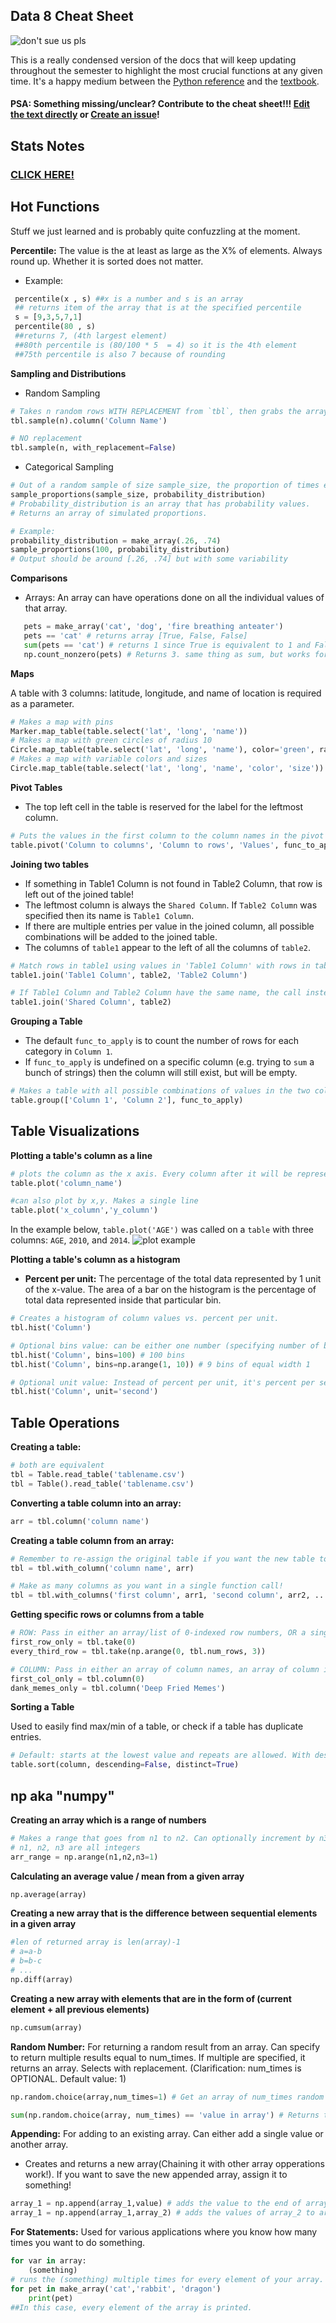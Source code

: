 ## Data 8 Cheat Sheet

![don't sue us pls](https://www.inferentialthinking.com/favicon.png)

This is a really condensed version of the docs that will keep updating throughout the semester to highlight the most crucial functions at any given time. It's a happy medium between the [Python reference](http://data8.org/fa19/python-reference.html) and the [textbook](https://www.inferentialthinking.com/chapters/intro).

#### PSA: Something missing/unclear? Contribute to the cheat sheet!!! [Edit the text directly](https://github.com/64bitpandas/data8-cheat-sheet/edit/master/README.md) or [Create an issue](https://github.com/64bitpandas/data8-cheat-sheet/issues)!

## Stats Notes

### [CLICK HERE!](./StatsNotes)

## Hot Functions
Stuff we just learned and is probably quite confuzzling at the moment.

**Percentile:** The value is the at least as large as the X% of elements. Always round up. Whether it is sorted does not matter.
 - Example:
 ```python
  percentile(x , s) ##x is a number and s is an array
  ## returns item of the array that is at the specified percentile
  s = [9,3,5,7,1]
  percentile(80 , s)
  ##returns 7, (4th largest element)
  ##80th percentile is (80/100 * 5  = 4) so it is the 4th element
  ##75th percentile is also 7 because of rounding
  ```
**Sampling and Distributions**

 - Random Sampling
```python
# Takes n random rows WITH REPLACEMENT from `tbl`, then grabs the array of values in `Column Name`.
tbl.sample(n).column('Column Name')

# NO replacement
tbl.sample(n, with_replacement=False)
```
 - Categorical Sampling
 ```python
 # Out of a random sample of size sample_size, the proportion of times each value in probability_distribution was picked
 sample_proportions(sample_size, probability_distribution)
 # Probability_distribution is an array that has probability values.
 # Returns an array of simulated proportions.

 # Example:
 probability_distribution = make_array(.26, .74)
 sample_proportions(100, probability_distribution)
 # Output should be around [.26, .74] but with some variability
```


**Comparisons**

 - Arrays: An array can have operations done on all the individual values of that array.
 ```python
    pets = make_array('cat', 'dog', 'fire breathing anteater')
    pets == 'cat' # returns array [True, False, False]
    sum(pets == 'cat') # returns 1 since True is equivalent to 1 and False is equivalent to 0
    np.count_nonzero(pets) # Returns 3. same thing as sum, but works for non-boolean arrays.
 ```
    

**Maps**

A table with 3 columns: latitude, longitude, and name of location is required as a parameter.
```python
# Makes a map with pins
Marker.map_table(table.select('lat', 'long', 'name'))
# Makes a map with green circles of radius 10
Circle.map_table(table.select('lat', 'long', 'name'), color='green', radius=10)
# Makes a map with variable colors and sizes
Circle.map_table(table.select('lat', 'long', 'name', 'color', 'size'))
```

**Pivot Tables**
 - The top left cell in the table is reserved for the label for the leftmost column.
```python
# Puts the values in the first column to the column names in the pivot table, and the values in the second column to the row names in the pivot table.
table.pivot('Column to columns', 'Column to rows', 'Values', func_to_apply)
```

**Joining two tables**
 - If something in Table1 Column is not found in Table2 Column, that row is left out of the joined table!
 - The leftmost column is always the `Shared Column`. If `Table2 Column` was specified then its name is `Table1 Column`.
 - If there are multiple entries per value in the joined column, all possible combinations will be added to the joined table.
 - The columns of `table1` appear to the left of all the columns of `table2`.
```python
# Match rows in table1 using values in 'Table1 Column' with rows in table2 using values in 'Table2 Column'.
table1.join('Table1 Column', table2, 'Table2 Column')

# If Table1 Column and Table2 Column have the same name, the call instead is
table1.join('Shared Column', table2)
```

**Grouping a Table**
 - The default `func_to_apply` is to count the number of rows for each category in `Column 1`.
 - If `func_to_apply` is undefined on a specific column (e.g. trying to `sum` a bunch of strings) then the column will still exist, but will be empty.
```python
# Makes a table with all possible combinations of values in the two columns, then applies func_to_apply to the REMAINING columns in the table.
table.group(['Column 1', 'Column 2'], func_to_apply)
```

## Table Visualizations


**Plotting a table's column as a line**
```python
# plots the column as the x axis. Every column after it will be represented as lines in the line graph.
table.plot('column_name')

#can also plot by x,y. Makes a single line
table.plot('x_column','y_column')
```

In the example below, `table.plot('AGE')` was called on a `table` with three columns: `AGE`, `2010`, and `2014`.
![plot example](./img/plot-multiple.png)

**Plotting a table's column as a histogram**

 - **Percent per unit:** The percentage of the total data represented by 1 unit of the x-value. The area of a bar on the histogram is the percentage of total data represented inside that particular bin.

```python
# Creates a histogram of column values vs. percent per unit.
tbl.hist('Column')

# Optional bins value: can be either one number (specifying number of bins) or an array (specifying the bin start/stop values)
tbl.hist('Column', bins=100) # 100 bins
tbl.hist('Column', bins=np.arange(1, 10)) # 9 bins of equal width 1

# Optional unit value: Instead of percent per unit, it's percent per second or percent per mile, etc.
tbl.hist('Column', unit='second')
```


## Table Operations

**Creating a table:**
```python
# both are equivalent
tbl = Table.read_table('tablename.csv')
tbl = Table().read_table('tablename.csv')
```

**Converting a table column into an array:**
```python
arr = tbl.column('column name')
```

**Creating a table column from an array:**
```python
# Remember to re-assign the original table if you want the new table to be saved!
tbl = tbl.with_column('column name', arr)

# Make as many columns as you want in a single function call!
tbl = tbl.with_columns('first column', arr1, 'second column', arr2, ... ,'nth column', arr_n)
```

**Getting specific rows or columns from a table**
```python
# ROW: Pass in either an array/list of 0-indexed row numbers, OR a single number.
first_row_only = tbl.take(0)
every_third_row = tbl.take(np.arange(0, tbl.num_rows, 3))

# COLUMN: Pass in either an array of column names, an array of column indices, OR individual names/indices.
first_col_only = tbl.column(0)
dank_memes_only = tbl.column('Deep Fried Memes')
```

**Sorting a Table**

Used to easily find max/min of a table, or check if a table has duplicate entries.
```python
# Default: starts at the lowest value and repeats are allowed. With descending=True, starts at the highest value instead. With distinct=False, repeats are ignored.
table.sort(column, descending=False, distinct=True)
```

## np aka "numpy"
**Creating an array which is a range of numbers**
```python
# Makes a range that goes from n1 to n2. Can optionally increment by n3. 
# n1, n2, n3 are all integers
arr_range = np.arange(n1,n2,n3=1)
```
**Calculating an average value / mean from a given array**
```python
np.average(array)
```
**Creating a new array that is the difference between sequential elements in a given array**
```python
#len of returned array is len(array)-1
# a=a-b
# b=b-c
# ...
np.diff(array)
```
**Creating a new array with elements that are in the form of (current element + all previous elements)**
```python
np.cumsum(array)
```
**Random Number:**
For returning a random result from an array. Can specify to return multiple results equal to num_times. If multiple are specified, it returns an array. Selects with replacement.
(Clarification: num_times is OPTIONAL. Default value: 1)
```python
np.random.choice(array,num_times=1) # Get an array of num_times random elements from array.

sum(np.random.choice(array, num_times) == 'value in array') # Returns total number of times 'value in array' appeared inside the random selection
```
**Appending:**
For adding to an existing array. Can either add a single value or another array. 
 - Creates and returns a new array(Chaining it with other array opperations work!). If you want to save the new appended array, assign it to something!
```python
array_1 = np.append(array_1,value) # adds the value to the end of array_1
array_1 = np.append(array_1,array_2) # adds the values of array_2 to array_1
```

**For Statements:**
Used for various applications where you know how many times you want to do something.
```python
for var in array:
    (something)
# runs the (something) multiple times for every element of your array. Additionally assigns a temperary variable to var which is the value in that array for a certain iteration. Ex: the first time the (something) is executed, var is the first element of the array. 
for pet in make_array('cat','rabbit', 'dragon')
    print(pet)
##In this case, every element of the array is printed.
```


<!-- 
You can use the [editor on GitHub](https://github.com/64bitpandas/data8-cheat-sheet/edit/master/README.md) to maintain and preview the content for your website in Markdown files.

Whenever you commit to this repository, GitHub Pages will run [Jekyll](https://jekyllrb.com/) to rebuild the pages in your site, from the content in your Markdown files.

### Markdown

Markdown is a lightweight and easy-to-use syntax for styling your writing. It includes conventions for

```python
def hi():
    a = b + 1
    return a
```

```markdown
Syntax highlighted code block

# Header 1
## Header 2
### Header 3

- Bulleted
- List

1. Numbered
2. List

**Bold** and _Italic_ and `Code` text

[Link](url) and ![Image](src)
```

For more details see [GitHub Flavored Markdown](https://guides.github.com/features/mastering-markdown/).

### Jekyll Themes

Your Pages site will use the layout and styles from the Jekyll theme you have selected in your [repository settings](https://github.com/64bitpandas/data8-cheat-sheet/settings). The name of this theme is saved in the Jekyll `_config.yml` configuration file.

### Support or Contact

Having trouble with Pages? Check out our [documentation](https://help.github.com/categories/github-pages-basics/) or [contact support](https://github.com/contact) and we’ll help you sort it out.


**Bold** _italic_  -->